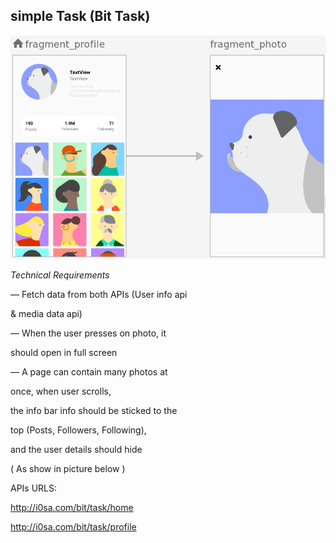 ## simple Task (Bit Task)

![test](screenshot.png)



*Technical Requirements*

— Fetch data from both APIs (User info api 

& media data api)

— When the user presses on photo, it 

should open in full screen

— A page can contain many photos at 

once, when user scrolls, 

the info bar info should be sticked to the 

top (Posts, Followers, Following), 

and the user details should hide

( As show in picture below )

APIs URLS:

http://i0sa.com/bit/task/home

http://i0sa.com/bit/task/profile

